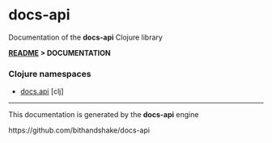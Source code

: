 
# <strong>docs-api</strong>

<p>Documentation of the <strong>docs-api</strong> Clojure library</p>

<strong>[README](../README.md) > DOCUMENTATION</strong>

### Clojure namespaces

* [docs.api](clj/docs/API.md) [clj]

---

<p>This documentation is generated by the <strong>docs-api</strong> engine</p>
https://github.com/bithandshake/docs-api
